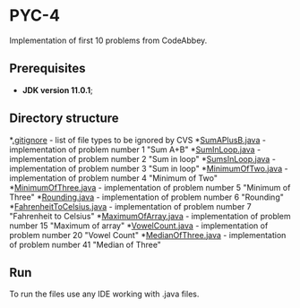 # PYC-4
Implementation of first 10 problems from CodeAbbey.
## Prerequisites
* **JDK version 11.0.1**;
## Directory structure
*[.gitignore](https://github.com/newdevspace/PYC-4/blob/PYC-4/.gitignore) - list of file types to be ignored by CVS
*[SumAPlusB.java](https://github.com/newdevspace/PYC-4/blob/PYC-4/SumAPlusB.java) - implementation of problem number 1 "Sum A+B"
*[SumInLoop.java](https://github.com/newdevspace/PYC-4/blob/PYC-4/SumInLoop.java) - implementation of problem number 2 "Sum in loop"
*[SumsInLoop.java](https://github.com/newdevspace/PYC-4/blob/PYC-4/SumsInLoop.java) - implementation of problem number 3 "Sum in loop"
*[MinimumOfTwo.java](https://github.com/newdevspace/PYC-4/blob/PYC-4/MinimumOfTwo.java) - implementation of problem number 4 "Minimum of Two"
*[MinimumOfThree.java](https://github.com/newdevspace/PYC-4/blob/PYC-4/MinimumOfThree.java) - implementation of problem number 5 "Minimum of Three"
*[Rounding.java](https://github.com/newdevspace/PYC-4/blob/PYC-4/Rounding.java) - implementation of problem number 6 "Rounding"
*[FahrenheitToCelsius.java](https://github.com/newdevspace/PYC-4/blob/PYC-4/FahrenheitToCelsius.java) - implementation of problem number 7 "Fahrenheit to Celsius"
*[MaximumOfArray.java](https://github.com/newdevspace/PYC-4/blob/PYC-4/MaximumOfArray.java) - implementation of problem number 15 "Maximum of array"
*[VowelCount.java](https://github.com/newdevspace/PYC-4/blob/PYC-4/VowelCount.java) - implementation of problem number 20 "Vowel Count"
*[MedianOfThree.java](https://github.com/newdevspace/PYC-4/blob/PYC-4/MedianOfThree.java) - implementation of problem number 41 "Median of Three"
## Run
To run the files use any IDE working with .java files.
